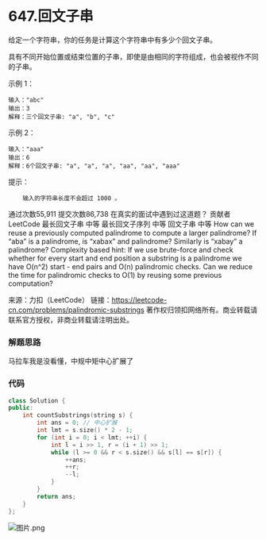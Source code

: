 # 647.回文子串

给定一个字符串，你的任务是计算这个字符串中有多少个回文子串。

具有不同开始位置或结束位置的子串，即使是由相同的字符组成，也会被视作不同的子串。



示例 1：
```
输入："abc"
输出：3
解释：三个回文子串: "a", "b", "c"
```
示例 2：
```
输入："aaa"
输出：6
解释：6个回文子串: "a", "a", "a", "aa", "aa", "aaa"
```


提示：
```
    输入的字符串长度不会超过 1000 。
```
通过次数55,911
提交次数86,738
在真实的面试中遇到过这道题？
贡献者
LeetCode
最长回文子串
中等
最长回文子序列
中等
回文子串
中等
How can we reuse a previously computed palindrome to compute a larger palindrome?
If “aba” is a palindrome, is “xabax” and palindrome? Similarly is “xabay” a palindrome?
Complexity based hint:
If we use brute-force and check whether for every start and end position a substring is a palindrome we have O(n^2) start - end pairs and O(n) palindromic checks. Can we reduce the time for palindromic checks to O(1) by reusing some previous computation?


来源：力扣（LeetCode）
链接：https://leetcode-cn.com/problems/palindromic-substrings
著作权归领扣网络所有。商业转载请联系官方授权，非商业转载请注明出处。

### 解题思路
马拉车我是没看懂，中规中矩中心扩展了

### 代码

```cpp
class Solution {
public:
    int countSubstrings(string s) {
        int ans = 0; // 中心扩展
        int lmt = s.size() * 2 - 1;
        for (int i = 0; i < lmt; ++i) {
            int l = i >> 1, r = (i + 1) >> 1;
            while (l >= 0 && r < s.size() && s[l] == s[r]) {
                ++ans;
                ++r;
                --l;
            }
        }
        return ans;
    }
};
```

![图片.png](https://pic.leetcode-cn.com/1bea283000f3556574f63ec9b895c2ef67477862f548f7af0eba03dca8886cab-%E5%9B%BE%E7%89%87.png)
